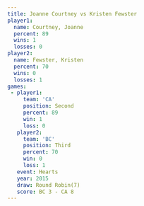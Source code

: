 ```yaml
---
title: Joanne Courtney vs Kristen Fewster
player1:                
  name: Courtney, Joanne
  percent: 89           
  wins: 1               
  losses: 0             
player2:                
  name: Fewster, Kristen
  percent: 70           
  wins: 0               
  losses: 1             
games:
 - player1:          
     team: 'CA'      
     position: Second
     percent: 89     
     win: 1          
     loss: 0         
   player2:         
     team: 'BC'     
     position: Third
     percent: 70    
     win: 0         
     loss: 1        
   event: Hearts       
   year: 2015          
   draw: Round Robin(7)
   score: BC 3 - CA 8  
---
```

